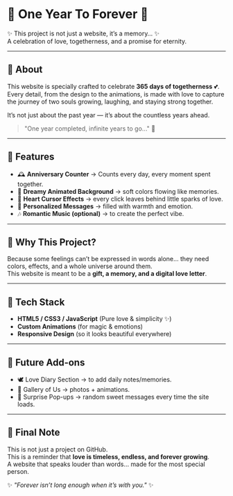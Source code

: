 # 💖 One Year To Forever 💖  

✨ This project is not just a website, it’s a memory… ✨  
A celebration of love, togetherness, and a promise for eternity.  

---

## 🌸 About  
This website is specially crafted to celebrate **365 days of togetherness** 💕.  
Every detail, from the design to the animations, is made with love to capture the journey of two souls growing, laughing, and staying strong together.  

It’s not just about the past year — it’s about the countless years ahead.  
> "One year completed, infinite years to go..." 🌙  

---

## 🌈 Features  
- 🕰️ **Anniversary Counter** → Counts every day, every moment spent together.  
- 🌌 **Dreamy Animated Background** → soft colors flowing like memories.  
- 💖 **Heart Cursor Effects** → every click leaves behind little sparks of love.  
- 📖 **Personalized Messages** → filled with warmth and emotion.  
- 🎶 **Romantic Music (optional)** → to create the perfect vibe.  

---

## 🎀 Why This Project?  
Because some feelings can’t be expressed in words alone… they need colors, effects, and a whole universe around them.  
This website is meant to be a **gift, a memory, and a digital love letter**.  

---

## 💞 Tech Stack  
- **HTML5 / CSS3 / JavaScript** (Pure love & simplicity ✨)  
- **Custom Animations** (for magic & emotions)  
- **Responsive Design** (so it looks beautiful everywhere)  

---

## 🌟 Future Add-ons  
- 🕊️ Love Diary Section → to add daily notes/memories.  
- 🌸 Gallery of Us → photos + animations.  
- 💌 Surprise Pop-ups → random sweet messages every time the site loads.  

---

## 🌙 Final Note  
This is not just a project on GitHub.  
This is a reminder that **love is timeless, endless, and forever growing**.  
A website that speaks louder than words… made for the most special person.  

✨ *"Forever isn’t long enough when it’s with you."* ✨
